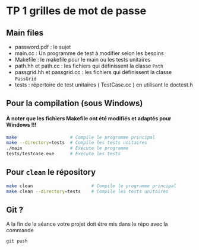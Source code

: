 # TP 1 grilles de mot de passe

## Main files

* password.pdf : le sujet 
* main.cc : Un programme de test à modifier selon les besoins
* Makefile : le makefile pour le main ou les tests unitaires
* path.hh et path.cc : les fichiers qui définissent la classe `Path`
* passgrid.hh et passgrid.cc : les fichiers qui définissent la classe `PassGrid`
* tests : répertoire de test unitaires ( TestCase.cc ) en utilisant le doctest.h


## Pour la compilation (sous Windows)

#### **À noter que les fichiers Makefile ont été modifiés et adaptés pour Windows !!!**

```bash
make                    # Compile le programme principal
make --directory=tests  # Compile les tests unitaires
./main                  # Exécute le programme
tests/testcase.exe      # Exécute les tests
```

## Pour `clean` le répository

```bash
make clean                      # Compile le programme principal
make clean --directory=tests    # Compile les tests unitaires
```

## Git ?

A la fin de la séance votre projet doit étre mis dans le répo avec la commande

`` git push ``
